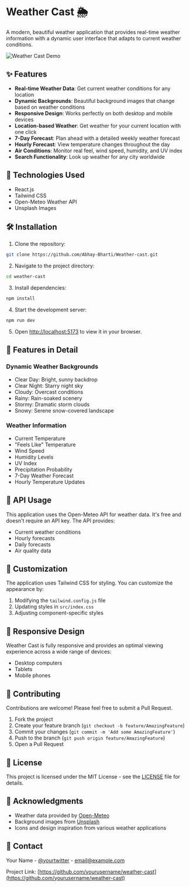 # Weather Cast 🌦️

A modern, beautiful weather application that provides real-time weather information with a dynamic user interface that adapts to current weather conditions.

![Weather Cast Demo](demo-screenshot.png)

## ✨ Features

- **Real-time Weather Data**: Get current weather conditions for any location
- **Dynamic Backgrounds**: Beautiful background images that change based on weather conditions
- **Responsive Design**: Works perfectly on both desktop and mobile devices
- **Location-based Weather**: Get weather for your current location with one click
- **7-Day Forecast**: Plan ahead with a detailed weekly weather forecast
- **Hourly Forecast**: View temperature changes throughout the day
- **Air Conditions**: Monitor real feel, wind speed, humidity, and UV index
- **Search Functionality**: Look up weather for any city worldwide

## 🚀 Technologies Used

- React.js
- Tailwind CSS
- Open-Meteo Weather API
- Unsplash Images

## 🛠️ Installation

1. Clone the repository:
```bash
git clone https://github.com/Abhay-Bharti/Weather-cast.git
```

2. Navigate to the project directory:
```bash
cd weather-cast
```

3. Install dependencies:
```bash
npm install
```

4. Start the development server:
```bash
npm run dev
```

5. Open [http://localhost:5173](http://localhost:5173) to view it in your browser.

## 🌈 Features in Detail

### Dynamic Weather Backgrounds
- Clear Day: Bright, sunny backdrop
- Clear Night: Starry night sky
- Cloudy: Overcast conditions
- Rainy: Rain-soaked scenery
- Stormy: Dramatic storm clouds
- Snowy: Serene snow-covered landscape

### Weather Information
- Current Temperature
- "Feels Like" Temperature
- Wind Speed
- Humidity Levels
- UV Index
- Precipitation Probability
- 7-Day Weather Forecast
- Hourly Temperature Updates

## 🔑 API Usage

This application uses the Open-Meteo API for weather data. It's free and doesn't require an API key. The API provides:
- Current weather conditions
- Hourly forecasts
- Daily forecasts
- Air quality data

## 🎨 Customization

The application uses Tailwind CSS for styling. You can customize the appearance by:
1. Modifying the `tailwind.config.js` file
2. Updating styles in `src/index.css`
3. Adjusting component-specific styles

## 📱 Responsive Design

Weather Cast is fully responsive and provides an optimal viewing experience across a wide range of devices:
- Desktop computers
- Tablets
- Mobile phones

## 🤝 Contributing

Contributions are welcome! Please feel free to submit a Pull Request.

1. Fork the project
2. Create your feature branch (`git checkout -b feature/AmazingFeature`)
3. Commit your changes (`git commit -m 'Add some AmazingFeature'`)
4. Push to the branch (`git push origin feature/AmazingFeature`)
5. Open a Pull Request

## 📝 License

This project is licensed under the MIT License - see the [LICENSE](LICENSE) file for details.

## 🙏 Acknowledgments

- Weather data provided by [Open-Meteo](https://open-meteo.com/)
- Background images from [Unsplash](https://unsplash.com/)
- Icons and design inspiration from various weather applications

## 📧 Contact

Your Name - [@yourtwitter](https://twitter.com/yourtwitter) - email@example.com

Project Link: [https://github.com/yourusername/weather-cast](https://github.com/yourusername/weather-cast)
